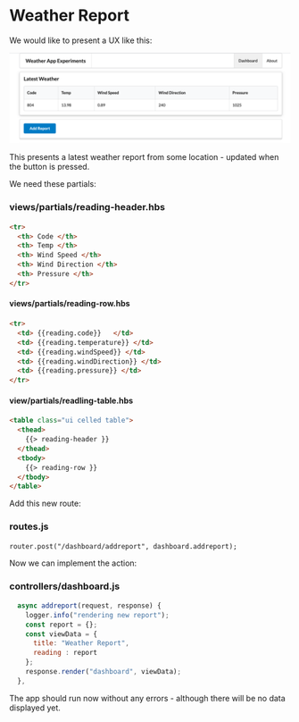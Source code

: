 # Weather Report

We would like to present a UX like this:

![](img/26.png)

This presents a latest weather report from some location - updated when the button is pressed.

We need these partials:

### views/partials/reading-header.hbs

~~~html
<tr>
  <th> Code </th>
  <th> Temp </th>
  <th> Wind Speed </th>
  <th> Wind Direction </th>
  <th> Pressure </th>
</tr>
~~~

#### views/partials/reading-row.hbs

~~~html
<tr>
  <td> {{reading.code}}   </td>
  <td> {{reading.temperature}} </td>
  <td> {{reading.windSpeed}} </td>
  <td> {{reading.windDirection}} </td>
  <td> {{reading.pressure}} </td>
</tr>
~~~

#### view/partials/readling-table.hbs

~~~html
<table class="ui celled table">
  <thead>
    {{> reading-header }}
  </thead>
  <tbody>
    {{> reading-row }}
  </tbody>
</table>
~~~

Add this new route:

### routes.js

~~~
router.post("/dashboard/addreport", dashboard.addreport);
~~~

Now we can implement the action:

### controllers/dashboard.js

~~~javascript
  async addreport(request, response) {
    logger.info("rendering new report");
    const report = {};
    const viewData = {
      title: "Weather Report",
      reading : report
    };
    response.render("dashboard", viewData);
  },
~~~

The app should run now without any errors - although there will be no data displayed yet.

